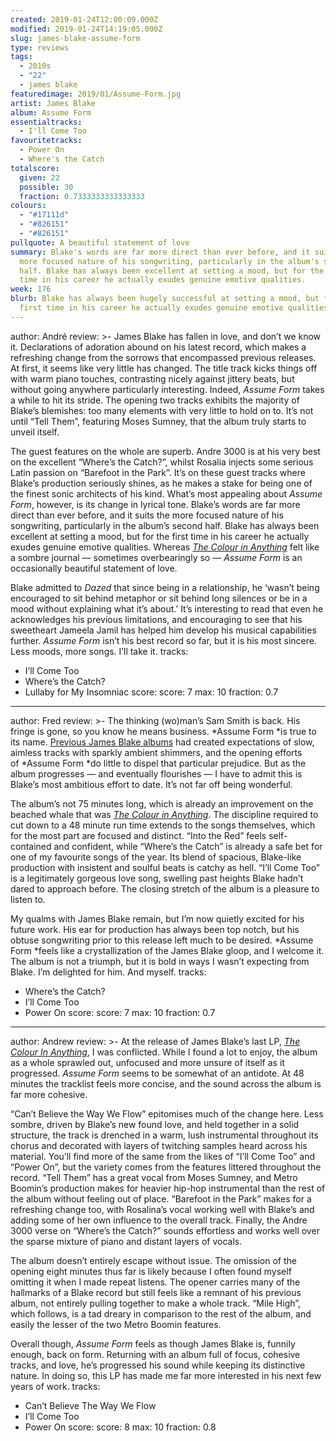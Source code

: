```yaml
---
created: 2019-01-24T12:00:09.000Z
modified: 2019-01-24T14:19:05.000Z
slug: james-blake-assume-form
type: reviews
tags:
  - 2010s
  - "22"
  - james blake
featuredimage: 2019/01/Assume-Form.jpg
artist: James Blake
album: Assume Form
essentialtracks:
  - I'll Come Too
favouritetracks:
  - Power On
  - Where's the Catch
totalscore:
  given: 22
  possible: 30
  fraction: 0.7333333333333333
colours:
  - "#17111d"
  - "#826151"
  - "#826151"
pullquote: A beautiful statement of love
summary: Blake's words are far more direct than ever before, and it suits the
  more focused nature of his songwriting, particularly in the album's second
  half. Blake has always been excellent at setting a mood, but for the first
  time in his career he actually exudes genuine emotive qualities.
week: 176
blurb: Blake has always been hugely successful at setting a mood, but for the
  first time in his career he actually exudes genuine emotive qualities.
---
```

author: André
review: >-
  James Blake has fallen in love, and don’t we know it. Declarations of
  adoration abound on his latest record, which makes a refreshing change from
  the sorrows that encompassed previous releases. At first, it seems like very
  little has changed. The title track kicks things off with warm piano touches,
  contrasting nicely against jittery beats, but without going anywhere
  particularly interesting. Indeed, *Assume Form* takes a while to hit its
  stride. The opening two tracks exhibits the majority of Blake’s blemishes: too
  many elements with very little to hold on to. It’s not until “Tell Them”,
  featuring Moses Sumney, that the album truly starts to unveil itself.

  The guest features on the whole are superb. Andre 3000 is at his very best on the excellent “Where’s the Catch?”, whilst Rosalia injects some serious Latin passion on “Barefoot in the Park”. It’s on these guest tracks where Blake’s production seriously shines, as he makes a stake for being one of the finest sonic architects of his kind. What’s most appealing about *Assume Form*, however, is its change in lyrical tone. Blake’s words are far more direct than ever before, and it suits the more focused nature of his songwriting, particularly in the album’s second half. Blake has always been excellent at setting a mood, but for the first time in his career he actually exudes genuine emotive qualities. Whereas [*The Colour in Anything*](<https://audioxide.com/reviews/james-blake-the-colour-in-anything/>) felt like a sombre journal — sometimes overbearingly so — *Assume Form* is an occasionally beautiful statement of love.

  Blake admitted to *Dazed* that since being in a relationship, he ‘wasn’t being encouraged to sit behind metaphor or sit behind long silences or be in a mood without explaining what it’s about.’ It’s interesting to read that even he acknowledges his previous limitations, and encouraging to see that his sweetheart Jameela Jamil has helped him develop his musical capabilities further. *Assume Form* isn’t his best record so far, but it is his most sincere. Less moods, more songs. I’ll take it.
tracks:
  - I’ll Come Too
  - ­­Where’s the Catch?
  - ­­Lullaby for My Insomniac
score:
  score: 7
  max: 10
  fraction: 0.7
---
author: Fred
review: >-
  The thinking (wo)man’s Sam Smith is back. His fringe is gone, so you know he
  means business. *Assume Form *is true to its name. [Previous James Blake
  albums](<https://audioxide.com/reviews/james-blake-overgrown/>) had created
  expectations of slow, aimless tracks with sparkly ambient shimmers, and the
  opening efforts of *Assume Form *do little to dispel that particular
  prejudice. But as the album progresses — and eventually flourishes — I have to
  admit this is Blake’s most ambitious effort to date. It’s not far off being
  wonderful.

  The album’s not 75 minutes long, which is already an improvement on the beached whale that was [*The Colour in Anything*](<https://audioxide.com/reviews/james-blake-the-colour-in-anything/>). The discipline required to cut down to a 48 minute run time extends to the songs themselves, which for the most part are focused and distinct. “Into the Red” feels self-contained and confident, while “Where’s the Catch” is already a safe bet for one of my favourite songs of the year. Its blend of spacious, Blake-like production with insistent and soulful beats is catchy as hell. “I’ll Come Too” is a legitimately gorgeous love song, swelling past heights Blake hadn’t dared to approach before. The closing stretch of the album is a pleasure to listen to.

  My qualms with James Blake remain, but I’m now quietly excited for his future work. His ear for production has always been top notch, but his obtuse songwriting prior to this release left much to be desired. *Assume Form *feels like a crystallization of the James Blake gloop, and I welcome it. The album is not a triumph, but it is bold in ways I wasn’t expecting from Blake. I’m delighted for him. And myself.
tracks:
  - Where’s the Catch?
  - ­­I’ll Come Too
  - ­­Power On
score:
  score: 7
  max: 10
  fraction: 0.7
---
author: Andrew
review: >-
  At the release of James Blake’s last LP, [*The Colour In
  Anything*](<https://audioxide.com/reviews/james-blake-the-colour-in-anything/>),
  I was conflicted. While I found a lot to enjoy, the album as a whole sprawled
  out, unfocused and more unsure of itself as it progressed. *Assume Form* seems
  to be somewhat of an antidote. At 48 minutes the tracklist feels more concise,
  and the sound across the album is far more cohesive.

  “Can’t Believe the Way We Flow” epitomises much of the change here. Less sombre, driven by Blake’s new found love, and held together in a solid structure, the track is drenched in a warm, lush instrumental throughout its chorus and decorated with layers of twitching samples heard across his material. You’ll find more of the same from the likes of “I’ll Come Too” and “Power On”, but the variety comes from the features littered throughout the record. “Tell Them” has a great vocal from Moses Sumney, and Metro Boomin’s production makes for heavier hip-hop instrumental than the rest of the album without feeling out of place. “Barefoot in the Park” makes for a refreshing change too, with Rosalina’s vocal working well with Blake’s and adding some of her own influence to the overall track. Finally, the Andre 3000 verse on “Where’s the Catch?” sounds effortless and works well over the sparse mixture of piano and distant layers of vocals.

  The album doesn’t entirely escape without issue. The omission of the opening eight minutes thus far is likely because I often found myself omitting it when I made repeat listens. The opener carries many of the hallmarks of a Blake record but still feels like a remnant of his previous album, not entirely pulling together to make a whole track. “Mile High”, which follows, is a tad dreary in comparison to the rest of the album, and easily the lesser of the two Metro Boomin features.

  Overall though, *Assume Form* feels as though James Blake is, funnily enough, back on form. Returning with an album full of focus, cohesive tracks, and love, he’s progressed his sound while keeping its distinctive nature. In doing so, this LP has made me far more interested in his next few years of work.
tracks:
  - Can’t Believe The Way We Flow
  - ­­I’ll Come Too
  - ­­Power On
score:
  score: 8
  max: 10
  fraction: 0.8
